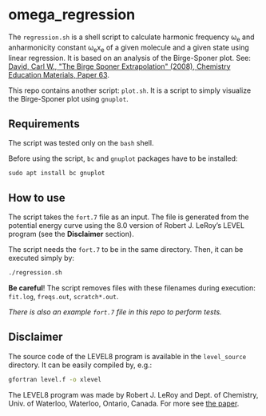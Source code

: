 # omega_regression
The `regression.sh` is a shell script to calculate harmonic frequency ω<sub>e</sub> and anharmonicity constant ω<sub>e</sub>x<sub>e</sub> of a given molecule and a given state using linear regression. It is based on an analysis of the Birge-Sponer plot. See: [David, Carl W., "The Birge Sponer Extrapolation" (2008), Chemistry Education Materials, Paper 63](https://digitalcommons.uconn.edu/chem_educ/63).

This repo contains another script: `plot.sh`. It is a script to simply visualize the Birge-Sponer plot using `gnuplot`.

## Requirements
The script was tested only on the `bash` shell.

Before using the script, `bc` and `gnuplot` packages have to be installed:
```
sudo apt install bc gnuplot 
```

## How to use

The script takes the `fort.7` file as an input. 
The file is generated from the potential energy curve using the 8.0 version of Robert J. LeRoy’s LEVEL program (see the **Disclaimer** section). 

The script needs the `fort.7` to be in the same directory. Then, it can be executed simply by:
```sh
./regression.sh
```

**Be careful**! The script removes files with these filenames during execution: `fit.log`, `freqs.out`, `scratch*.out`.

*There is also an example `fort.7` file in this repo to perform tests.*

## Disclaimer
The source code of the LEVEL8 program is available in the `level_source` directory. It can be easily compiled by, e.g.:

```sh
gfortran level.f -o xlevel
```

The LEVEL8 program was made by Robert J. LeRoy and Dept. of Chemistry, Univ. of Waterloo, Waterloo, Ontario, Canada. For more see [the paper](http://dx.doi.org/10.1016/j.jqsrt.2016.05.028).
